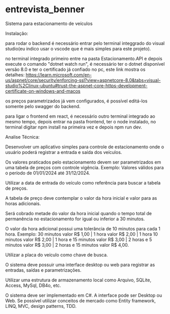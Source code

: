 # entrevista_benner
Sistema para estacionamento de veículos

Instalação:

para rodar o backend é necessário entrar pelo terminal integgrado do visual studio(eu indico usar o vscode que é mais simples para este projeto).

no terminal integrado primeiro entre na pasta Estacionamento.API e depois execute o comando "dotnet watch run", é necessário ter o dotnet disponível versão 8.0 e ter o certificado já confiado no pc, este link mostra os detalhes:
https://learn.microsoft.com/en-us/aspnet/core/security/enforcing-ssl?view=aspnetcore-8.0&tabs=visual-studio%2Clinux-ubuntu#trust-the-aspnet-core-https-development-certificate-on-windows-and-macos

os preços parametrizados já vem configurados, é possível editá-los somente pelo swagger do backend.

para ligar o frontend em react, é necessário outro terminal integrado ao mesmo tempo, depois entrar na pasta frontend, ter o node instalado, no terminal digitar npm install na primeira vez e depois npm run dev.



Analise Técnica:

Desenvolver um aplicativo simples para controle de estacionamento onde o usuário poderá registrar a entrada e saída dos veículos.

Os valores praticados pelo estacionamento devem ser parametrizados em uma tabela de preços com controle vigência. Exemplo: Valores válidos para o período de 01/01/2024 até 31/12/2024.

Utilizar a data de entrada do veículo como referência para buscar a tabela de preços.

A tabela de preço deve contemplar o valor da hora inicial e valor para as horas adicionais.

Será cobrado metade do valor da hora inicial quando o tempo total de permanência no estacionamento for igual ou inferior a 30 minutos.

O valor da hora adicional possui uma tolerância de 10 minutos para cada 1 hora. Exemplo: 30 minutos valor R$ 1,00 | 1 hora valor R$ 2,00 | 1 hora 10 minutos valor R$ 2,00 | 1 hora e 15 minutos valor R$ 3,00 | 2 horas e 5 minutos valor R$ 3,00 | 2 horas e 15 minutos valor R$ 4,00.

Utilizar a placa do veículo como chave de busca.

O sistema deve possuir uma interface desktop ou web para registrar as entradas, saídas e parametrizações.

Utilizar uma estrutura de armazenamento local como Arquivo, SQLite, Access, MySql, DB4o, etc.

O sistema deve ser implementado em C#.
A interface pode ser Desktop ou Web.
Se possível utilizar conceitos de mercado como Entity framework, LINQ, MVC, design
patterns, TDD.

